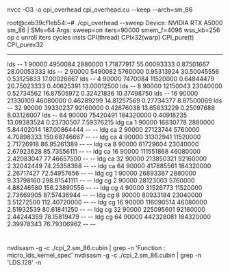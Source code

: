 #
nvcc -O3 -o cpi_overhead cpi_overhead.cu --keep --arch=sm_86

root@ceb39cf1eb54:~# ./cpi_overhead --sweep
Device: NVIDIA RTX A5000 sm_86 | SMs=64
Args: sweep=on iters=90000 smem_f=4096 wss_kb=256
op   c  unroll     iters         cycles          insts    CPI(thread)   CPIx32(warp)    CPI_pure(t)    CPI_purex32
---- -- ------ --------- -------------- -------------- -------------- -------------- -------------- --------------
lds  --      1     90000        4950084        2880000     1.71877917    55.00093333     0.87501667    28.00053333
lds  --      2     90000        5490082        5760000     0.95313924    30.50045556     0.53125833    17.00026667
lds  --      4     90000        7470084       11520000     0.64844479    20.75023333     0.40625391    13.00012500
lds  --      8     90000       12150043       23040000     0.52734562    16.87505972     0.32421836    10.37498750
lds  --     16     90000       21330109       46080000     0.46289299    14.81257569     0.27734377     8.87500069
lds  --     32     90000       39330237       92160000     0.42676038    13.65633229     0.25097688     8.03126007
lds  --     64     90000       75420491      184320000     0.40918235    13.09383524     0.23730507     7.59376215
ldg  ca      1     90000       16830778        2880000     5.84402014   187.00864444             --             --
ldg  ca      2     90000       27123744        5760000     4.70898333   150.68746667             --             --
ldg  ca      4     90000       31302941       11520000     2.71726918    86.95261389             --             --
ldg  ca      8     90000       61729604       23040000     2.67923628    85.73556111             --             --
ldg  ca     16     90000      111551868       46080000     2.42083047    77.46657500             --             --
ldg  ca     32     90000      213850321       92160000     2.32042449    74.25358368             --             --
ldg  ca     64     90000      417885561      184320000     2.26717427    72.54957656             --             --
ldg  cg      1     90000       26893387        2880000     9.33798160   298.81541111             --             --
ldg  cg      2     90000       28123003        5760000     4.88246580   156.23890556             --             --
ldg  cg      4     90000       31526773       11520000     2.73669905    87.57436944             --             --
ldg  cg      8     90000       80933184       23040000     3.51272500   112.40720000             --             --
ldg  cg     16     90000      116090514       46080000     2.51932539    80.61841250             --             --
ldg  cg     32     90000      225095601       92160000     2.44244359    78.15819479             --             --
ldg  cg     64     90000      442328081      184320000     2.39978343    76.79306962             --             --

# 

nvdisasm -g -c ./cpi_2.sm_86.cubin | grep -n 'Function : micro_lds_kernel_spec'
nvdisasm -g -c ./cpi_2.sm_86.cubin | grep -n 'LDS\.128' -n
